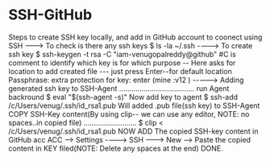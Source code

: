# SSH-GitHub

Steps to create SSH key locally, and add in GitHub account to coonect using SSH
---> To check is there any ssh keys
      $ ls -la ~/.ssh
----> To create ssh key
      $ ssh-keygen -t rsa -C "iam-venugopalreddy@github"  #C is comment to identify which key is for which purpose
      -- Here asks for location to add created file
      --- just press Enter--for default location
      Passphrase: extra protection for key: enter (mine :v12 )
----->
Adding generated ssh key to SSH-Agent
.....................................
run Agent backround
$ eval "$(ssh-agent -s)"
Now add key to agent
$ ssh-add /c/Users/venug/.ssh/id_rsa1.pub
Will added .pub file(ssh key) to SSH-Agent
COPY SSH-Key content(By using clip-- we can use any editor, NOTE: no spaces..in copied file)
..........................
$ clip < /c/Users/venug/.ssh/id_rsa1.pub
NOW ADD The copied SSH-key content in GitHub acc
ACC --> Settings ----> SSH ---> New --> Paste the copied content in KEY filed(NOTE: Delete any spaces at the end)
DONE.
